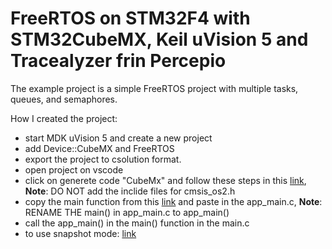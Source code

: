 # FreeRTOS on STM32F4 with STM32CubeMX, Keil uVision 5 and Tracealyzer frin Percepio

The example project is a simple FreeRTOS project with multiple tasks, queues, and semaphores. 

How I created the project: 
 - start MDK uVision 5 and create a new project
 - add Device::CubeMX and FreeRTOS
 - export the project to csolution format.
 - open project on vscode 
 - click on generete code "CubeMx" and follow these steps in this [link](https://www.keil.com/pack/doc/stm32cube/html/cubemx_using.html#cubemx_proj_rtx5), **Note**: DO NOT add the inclide files for cmsis_os2.h 
 -  copy the main function from this [link](https://www.freertos.org/Documentation/02-Kernel/03-Supported-devices/04-Demos/Device-independent-demo/Hardware-independent-RTOS-example) and paste in the app_main.c, **Note**: RENAME THE main() in app_main.c to app_main()
 -  call the app_main() in the main() function in the main.c
 -  to use snapshot mode: [link](https://percepio.com/tracealyzer/gettingstarted/keil-uvision/)